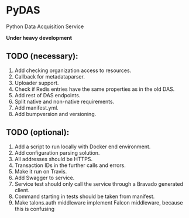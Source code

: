 PyDAS
=====
Python Data Acquisition Service

**Under heavy development**

## TODO (necessary):
1. Add checking organization access to resources.
1. Callback for metadataparser.
1. Uploader support.
1. Check if Redis entries have the same properties as in the old DAS.
1. Add rest of DAS endpoints.
1. Split native and non-native requirements.
1. Add manifest.yml.
1. Add bumpversion and versioning.

## TODO (optional):
1. Add a script to run locally with Docker end environment.
1. Add configuration parsing solution.
1. All addresses should be HTTPS.
1. Transaction IDs in the further calls and errors.
1. Make it run on Travis.
1. Add Swagger to service.
1. Service test should only call the service through a Bravado generated client.
1. Command starting in tests should be taken from manifest.
1. Make talons.auth middleware implement Falcon middleware, because this is confusing
